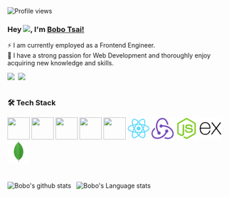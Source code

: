 <!--
**bo930236/bo930236** is a ✨ _special_ ✨ repository because its `README.md` (this file) appears on your GitHub profile.
-->
![Profile views](https://komarev.com/ghpvc/?username=bo930236)

### Hey <img src="https://github.com/TheDudeThatCode/TheDudeThatCode/blob/master/Assets/Hi.gif" width="29px">, I'm [Bobo Tsai!](https://www.linkedin.com/in/bobo-tsai-b82848171/)
⚡ I am currently employed as a Frontend Engineer.</br>
🌱 I have a strong passion for Web Development and thoroughly enjoy acquiring new knowledge and skills.</br>

<a href="https://www.linkedin.com/in/bobo-tsai-b82848171/">
  <img align="left" width="24px" src="https://cdn.jsdelivr.net/npm/simple-icons@v3/icons/linkedin.svg"  />
</a>
<a href="mailto:bo930236@gmail.com">
  <img align="left" width="26px" src="https://cdn.jsdelivr.net/npm/simple-icons@v3/icons/gmail.svg" />
</a>
</br>

#
### 🛠 Tech Stack
<p>
<img src="https://cdn.jsdelivr.net/gh/devicons/devicon/icons/html5/html5-original.svg" width="50" height="50"/>
<img src="https://cdn.jsdelivr.net/gh/devicons/devicon/icons/css3/css3-original.svg" width="50" height="50"/>
<img src="https://cdn.jsdelivr.net/gh/devicons/devicon/icons/sass/sass-original.svg" width="50" height="50"/>
<img src="https://cdn.jsdelivr.net/gh/devicons/devicon/icons/tailwindcss/tailwindcss-plain.svg" width="50" height="50"/>
<img src="https://cdn.jsdelivr.net/gh/devicons/devicon/icons/javascript/javascript-original.svg" width="50" height="50" />
<img src="https://github.com/devicons/devicon/blob/v2.14.0/icons/react/react-original.svg" width="50" height="50"/>
<img src="https://github.com/devicons/devicon/blob/v2.14.0/icons/redux/redux-original.svg" width="50" height="50"/>
<img src="https://github.com/devicons/devicon/blob/v2.14.0/icons/nodejs/nodejs-original.svg" width="50" height="50"/>
<img src="https://github.com/devicons/devicon/blob/v2.14.0/icons/express/express-original.svg" width="50" height="50"/>
<img src="https://github.com/devicons/devicon/blob/v2.14.0/icons/mongodb/mongodb-original.svg" width="50" height="50"/>
</p>

#
![Bobo's github stats](https://github-readme-stats.vercel.app/api?username=bo930236&show_icons=true&hide_border=true)&nbsp;&nbsp;
![Bobo's Language stats](https://github-readme-stats-eight-theta.vercel.app/api/top-langs/?username=bo930236&layout=compact&langs_count=8&hide_border=true)
<br />
